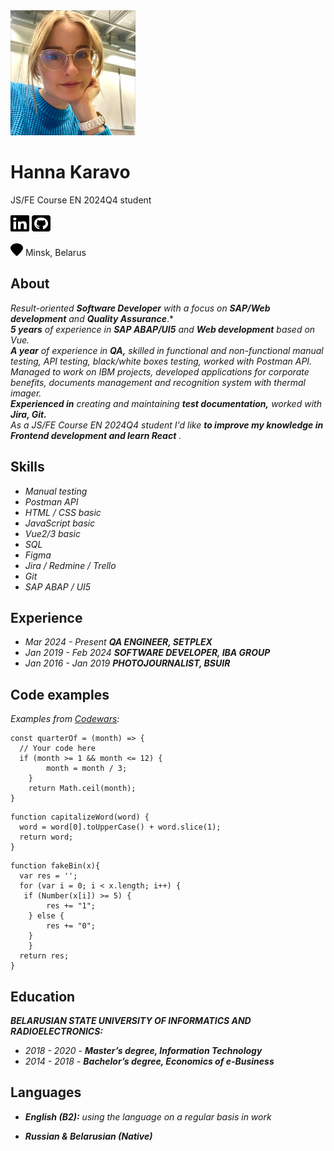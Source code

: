 <img src="assets/profile.jpg" alt="profile" width="200" height="200">

# Hanna Karavo 

JS/FE Course EN 2024Q4 student

[<img src="assets/fa-link.svg" width="30" height="30" alt="icon">](https://www.linkedin.com/in/hannakaravo/) [<img src="assets/fa-git.svg" width="30" height="30" alt="icon">](https://github.com/hannakaravo) 

<img src="assets/fa-pin.svg" width="20" height="20" alt="icon"> Minsk, Belarus

## About

*Result-oriented* **_Software Developer_** *with a focus on* **_SAP/Web development_** *and* **_Quality Assurance_**.*<br>
**_5 years_** *of experience in* **_SAP ABAP/UI5_** *and* **_Web development_** *based on Vue.*<br>
**_A year_** *of experience in* **_QA,_** *skilled in functional and non-functional manual testing, API testing, black/white boxes testing, worked with Postman API.*<br>
*Managed to work on IBM projects, developed applications for corporate benefits, documents management and recognition system with thermal imager.*<br>
**_Experienced in_** *creating and maintaining* **_test documentation,_** *worked with* **_Jira, Git._**<br>
*As a JS/FE Course EN 2024Q4 student I'd like* **_to improve my knowledge in Frontend development and learn React_** *.*<br>

## Skills

- *Manual testing*
- *Postman API*
- *HTML / CSS basic*
- *JavaScript basic*
- *Vue2/3 basic*
- *SQL*
- *Figma*
- *Jira / Redmine / Trello*
- *Git* 
- *SAP ABAP / UI5*

## Experience

- *Mar 2024 - Present* **_QA ENGINEER, SETPLEX_**
- *Jan 2019 - Feb 2024* **_SOFTWARE DEVELOPER, IBA GROUP_**
- *Jan 2016 - Jan 2019* **_PHOTOJOURNALIST, BSUIR_**

## Code examples

*Examples from [Codewars](https://www.codewars.com/users/rsschool_d932b388f5962e25):*
```
const quarterOf = (month) => {
  // Your code here
  if (month >= 1 && month <= 12) {
        month = month / 3;
    } 
    return Math.ceil(month);
}
```

```
function capitalizeWord(word) {
  word = word[0].toUpperCase() + word.slice(1);
  return word;
}
```

```
function fakeBin(x){
  var res = '';
  for (var i = 0; i < x.length; i++) {
   if (Number(x[i]) >= 5) {
        res += "1";
    } else {
        res += "0";
    }
    }
  return res;
}
```

## Education
**_BELARUSIAN STATE UNIVERSITY OF INFORMATICS AND RADIOELECTRONICS:_**
- *2018 - 2020* - **_Master’s degree, Information Technology_**
- *2014 - 2018* - **_Bachelor’s degree, Economics of e-Business_**

## Languages

- **_English (B2):_**
*using the language on a regular basis in work*

- **_Russian & Belarusian (Native)_**